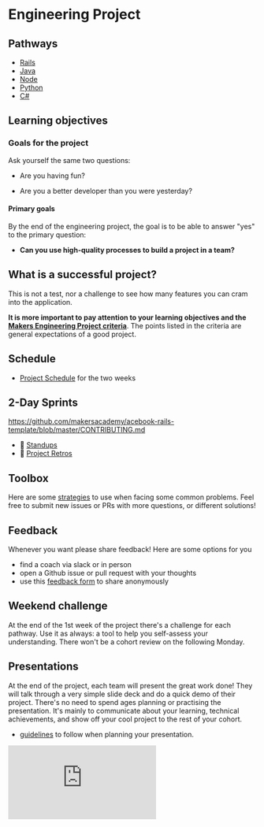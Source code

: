 # Engineering Project

## Pathways

- [Rails](./rails)
- [Java](./java)
- [Node](./node)
- [Python](./python)
- [C#](./csharp)

## Learning objectives

### Goals for the project

Ask yourself the same two questions:

* Are you having fun?

* Are you a better developer than you were yesterday?

#### Primary goals

By the end of the engineering project, the goal is to be able to answer "yes" to the primary question:

* **Can you use high-quality processes to build a project in a team?**


## What is a successful project?

This is not a test, nor a challenge to see how many features you can cram into the application.

**It is more important to pay attention to your learning objectives and the [Makers Engineering Project criteria](https://github.com/makersacademy/course/blob/master/final_projects/project_criteria.md)**. The points listed in the criteria are general expectations of a good project.

## Schedule

- [Project Schedule](./week_schedule.md) for the two weeks


## 2-Day Sprints

https://github.com/makersacademy/acebook-rails-template/blob/master/CONTRIBUTING.md

- :pill: [Standups](../pills/student_standups.md)
- :pill: [Project Retros](../pills/project_retrospective.md)

## Toolbox

Here are some [strategies](./toolbox.md) to use when facing some common problems. Feel free to submit new issues or PRs with more questions, or different solutions!

## Feedback

Whenever you want please share feedback! Here are some options for you
 - find a coach via slack or in person
 - open a Github issue or pull request with your thoughts
 - use this [feedback form](https://makersacademy.typeform.com/to/q3RjqK) to share anonymously

## Weekend challenge

At the end of the 1st week of the project there's a challenge for each pathway. Use it as always: a tool to help you self-assess your understanding. There won't be a cohort review on the following Monday.

## Presentations

At the end of the project, each team will present the great work done!  They will talk through a very simple slide deck and do a quick demo of their project.  There's no need to spend ages planning or practising the presentation.  It's mainly to communicate about your learning, technical achievements, and show off your cool project to the rest of your cohort.

- [guidelines](./presentation_guidelines.md) to follow when planning your presentation.


![Tracking pixel](https://githubanalytics.herokuapp.com/course/engineering_projects/README.md)
